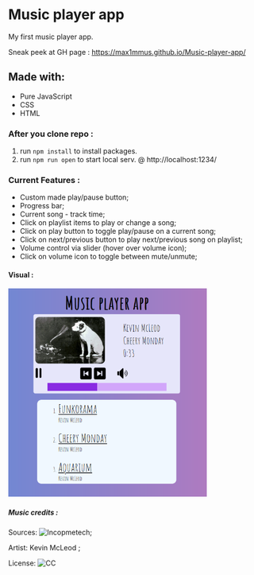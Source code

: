 # Music player app
 My first music player app.
 
 Sneak peek at GH page : https://max1mmus.github.io/Music-player-app/

## Made with:
 
 * Pure JavaScript
 * CSS
 * HTML

### After you clone repo :

1. run `npm install` to install packages.
2. run `npm run open` to start local serv. @ http://localhost:1234/

### Current Features :

* Custom made play/pause button;
* Progress bar;
* Current song - track time;
* Click on playlist items to play or change a song;
* Click on play button to toggle play/pause on a current song;
* Click on next/previous button to play next/previous song on playlist;
* Volume control via slider (hover over volume icon);
* Click on volume icon to toggle between mute/unmute;

#### Visual :

<img src="https://raw.githubusercontent.com/Max1mmus/Music-player-app/master/media/visual.png" width="400">

##### Music credits :

Sources: ![Incopmetech](https://incompetech.filmmusic.io/);

Artist: Kevin McLeod ;

License: ![CC](http://creativecommons.org/licenses/by/4.0/)
